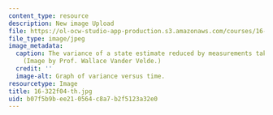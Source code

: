 ```yaml
---
content_type: resource
description: New image Upload
file: https://ol-ocw-studio-app-production.s3.amazonaws.com/courses/16-322-stochastic-estimation-and-control-fall-2004/b07f5b9bee210564c8a7b2f5123a32e0_16-322f04-th.jpg
file_type: image/jpeg
image_metadata:
  caption: The variance of a state estimate reduced by measurements taken over time.
    (Image by Prof. Wallace Vander Velde.)
  credit: ''
  image-alt: Graph of variance versus time.
resourcetype: Image
title: 16-322f04-th.jpg
uid: b07f5b9b-ee21-0564-c8a7-b2f5123a32e0
---
```

